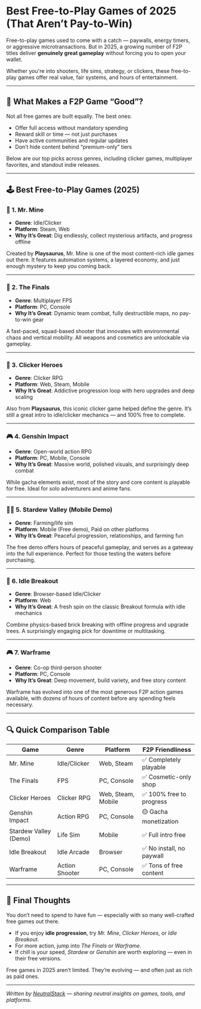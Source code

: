 # Best Free-to-Play Games of 2025 (That Aren’t Pay-to-Win)

Free-to-play games used to come with a catch — paywalls, energy timers, or aggressive microtransactions. But in 2025, a growing number of F2P titles deliver **genuinely great gameplay** without forcing you to open your wallet.

Whether you're into shooters, life sims, strategy, or clickers, these free-to-play games offer real value, fair systems, and hours of entertainment.

---

## 🎯 What Makes a F2P Game “Good”?

Not all free games are built equally. The best ones:
- Offer full access without mandatory spending
- Reward skill or time — not just purchases
- Have active communities and regular updates
- Don’t hide content behind “premium-only” tiers

Below are our top picks across genres, including clicker games, multiplayer favorites, and standout indie releases.

---

## 🕹️ Best Free-to-Play Games (2025)

### 🧠 1. **Mr. Mine**
- **Genre**: Idle/Clicker
- **Platform**: Steam, Web
- **Why It’s Great**: Dig endlessly, collect mysterious artifacts, and progress offline

Created by **Playsaurus**, Mr. Mine is one of the most content-rich idle games out there. It features automation systems, a layered economy, and just enough mystery to keep you coming back.

---

### 🔫 2. **The Finals**
- **Genre**: Multiplayer FPS
- **Platform**: PC, Console
- **Why It’s Great**: Dynamic team combat, fully destructible maps, no pay-to-win gear

A fast-paced, squad-based shooter that innovates with environmental chaos and vertical mobility. All weapons and cosmetics are unlockable via gameplay.

---

### 🧱 3. **Clicker Heroes**
- **Genre**: Clicker RPG
- **Platform**: Web, Steam, Mobile
- **Why It’s Great**: Addictive progression loop with hero upgrades and deep scaling

Also from **Playsaurus**, this iconic clicker game helped define the genre. It’s still a great intro to idle/clicker mechanics — and 100% free to complete.

---

### 🎮 4. **Genshin Impact**
- **Genre**: Open-world action RPG
- **Platform**: PC, Mobile, Console
- **Why It’s Great**: Massive world, polished visuals, and surprisingly deep combat

While gacha elements exist, most of the story and core content is playable for free. Ideal for solo adventurers and anime fans.

---

### 🧑‍🌾 5. **Stardew Valley (Mobile Demo)**
- **Genre**: Farming/life sim
- **Platform**: Mobile (Free demo), Paid on other platforms
- **Why It’s Great**: Peaceful progression, relationships, and farming fun

The free demo offers hours of peaceful gameplay, and serves as a gateway into the full experience. Perfect for those testing the waters before purchasing.

---

### 🧩 6. **Idle Breakout**
- **Genre**: Browser-based Idle/Clicker
- **Platform**: Web
- **Why It’s Great**: A fresh spin on the classic Breakout formula with idle mechanics

Combine physics-based brick breaking with offline progress and upgrade trees. A surprisingly engaging pick for downtime or multitasking.

---

### 🎮 7. **Warframe**
- **Genre**: Co-op third-person shooter
- **Platform**: PC, Console
- **Why It’s Great**: Deep movement, build variety, and free story content

Warframe has evolved into one of the most generous F2P action games available, with dozens of hours of content before any spending feels necessary.

---

## 🔍 Quick Comparison Table

| Game             | Genre           | Platform         | F2P Friendliness     |
|------------------|------------------|------------------|-----------------------|
| Mr. Mine         | Idle/Clicker     | Web, Steam       | ✅ Completely playable |
| The Finals       | FPS              | PC, Console      | ✅ Cosmetic-only shop |
| Clicker Heroes   | Clicker RPG      | Web, Steam, Mobile| ✅ 100% free to progress |
| Genshin Impact   | Action RPG       | PC, Console      | 🟡 Gacha monetization |
| Stardew Valley (Demo) | Life Sim     | Mobile           | ✅ Full intro free     |
| Idle Breakout    | Idle Arcade      | Browser          | ✅ No install, no paywall |
| Warframe         | Action Shooter   | PC, Console      | ✅ Tons of free content|

---

## 🎯 Final Thoughts

You don’t need to spend to have fun — especially with so many well-crafted free games out there.

- If you enjoy **idle progression**, try *Mr. Mine*, *Clicker Heroes*, or *Idle Breakout*.
- For more action, jump into *The Finals* or *Warframe*.
- If chill is your speed, *Stardew* or *Genshin* are worth exploring — even in their free versions.

Free games in 2025 aren’t limited. They’re evolving — and often just as rich as paid ones.

---

*Written by [NeutralStack](https://github.com/neutralstack) — sharing neutral insights on games, tools, and platforms.*
